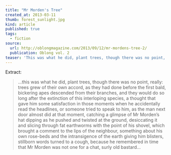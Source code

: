 ```yaml
---
title: "Mr Morden's Tree"
created_at: 2013-03-11
thumb: forest_sunlight.jpg
kind: article
published: true
tags: 
  - fiction
source:
  url: http://oblongmagazine.com/2013/09/12/mr-mordens-tree-2/
  publication: Oblong vol. 2
teaser: 'This was what he did, plant trees, though there was no point, really: trees grew of their own accord, as they had done before the first bald, bickering apes descended from their branches, and they would do so long after the extinction of this interloping species, a thought that gave him some satisfaction...'
---
```


Extract: 

> ...this was what he did, plant trees, though there was no point, really: trees grew of their own accord, as they had done before the first bald, bickering apes descended from their branches, and they would do so long after the extinction of this interloping species, a thought that gave him some satisfaction in those moments when he accidentally read the headlines, or someone tried to speak to him, as the man next door almost did at that moment, catching a glimpse of Mr Morden’s hat dipping as he pushed and twisted at the ground, desiccating it and slicing through fat earthworms with the point of his shovel, which brought a comment to the lips of the neighbour, something about his own rose-beds and the intransigence of the earth giving him blisters, stillborn words turned to a cough, because he remembered in time that Mr Morden was not one for a chat, surly old bastard...
